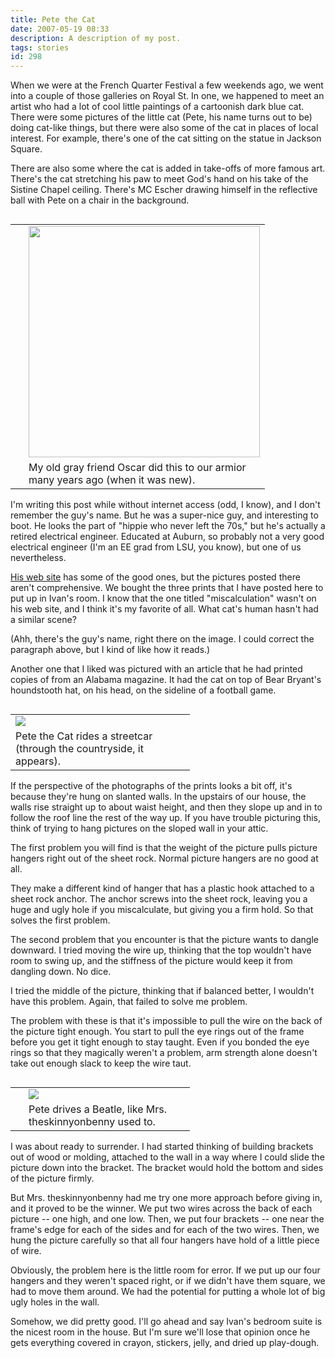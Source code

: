 ```yaml
---
title: Pete the Cat
date: 2007-05-19 08:33
description: A description of my post.
tags: stories
id: 298
---
```

When we were at the French Quarter Festival a few weekends ago, we went into a couple of those galleries on Royal St.  In one, we happened to meet an artist who had a lot of cool little paintings of a cartoonish dark blue cat.  There were some pictures of the little cat (Pete, his name turns out to be) doing cat-like things, but there were also some of the cat 
in places of local interest.  For example, there's one of the cat sitting on the statue in Jackson Square.

There are also some where the cat is added in take-offs of more famous art.  There's the cat stretching his paw to meet God's hand on his take of the Sistine Chapel ceiling.  There's MC Escher drawing himself in the reflective ball with Pete on a chair in the background.

<table cellpadding="2" align="right"><tr><td width="5" rowspan="2"><spacer type="block" width="5" height="1"></td><td width="250" ><img src="/img/pete_miscalc.jpg" width="370"></td></tr><tr><td class="caption" width="250">My old gray friend Oscar did this to our armior many years ago (when it was new).</td></tr></table>

I'm writing this post while without internet access (odd, I know), and I don't remember the guy's name.  But he was a super-nice guy, and interesting to boot.  He looks the part of "hippie who never left the 70s," but he's actually a retired electrical engineer.  Educated at Auburn, so probably not a very good electrical engineer (I'm an EE grad from LSU, you know), but one of us nevertheless.

<a href="petethecat.com" target="_blank">His web site</a> has some of the good ones, but the pictures posted there aren't comprehensive.  We bought the three prints that I have posted here to put up in Ivan's room.  I know that the one titled "miscalculation" wasn't on his web site, and I think it's my favorite of all.  What cat's human hasn't had a similar scene?  

(Ahh, there's the guy's name, right there on the image.  I could correct the paragraph above, but I kind of like how it reads.)

Another one that I liked was pictured with an article that he had printed copies of from an Alabama magazine.  It had the cat on top of Bear Bryant's houndstooth hat, on his head, on the sideline of a football game.

<table cellpadding="2" align="left"><tr><td width="250" ><img src="/img/pete_streetcar.jpg"></td><td width="5" rowspan="2"><spacer type="block" width="5" height="1"></td></tr><tr><td class="caption" width="250">Pete the Cat rides a streetcar (through the countryside, it appears).</td></tr></table>

If the perspective of the photographs of the prints looks a bit off, it's because they're hung on slanted walls.  In the upstairs of our house, the walls rise straight up to about waist height, and then they slope up and in to follow the roof line the rest of the way up.  If you have trouble picturing this, think of trying to hang pictures on the sloped wall in your attic.

The first problem you will find is that the weight of the picture pulls picture hangers right out of the sheet rock.  Normal picture hangers are no good at all.

They make a different kind of hanger that has a plastic hook attached to a sheet rock anchor.  The anchor screws into the sheet rock, leaving you a huge and ugly hole if you miscalculate, but giving you a firm hold.  So that solves the first problem.

The second problem that you encounter is that the picture wants to dangle downward.  I tried moving the wire up, thinking that the top wouldn't have room to swing up, and the stiffness of the picture would keep it from dangling down.  No dice.

I tried the middle of the picture, thinking that if balanced better, I wouldn't have this problem.  Again, that failed to solve me problem.

The problem with these is that it's impossible to pull the wire on the back of the picture tight enough.  You start to pull the eye rings out of the frame before you get it tight enough to stay taught.  Even if you bonded the eye rings so that they magically weren't a problem, arm strength alone doesn't take out enough slack to keep the wire taut.

<table cellpadding="2" align="right"><tr><td width="5" rowspan="2"><spacer type="block" width="5" height="1"></td><td width="250" ><img src="/img/pete_beatle.jpg"></td></tr><tr><td class="caption" width="250">Pete drives a Beatle, like Mrs. theskinnyonbenny used to.</td></tr></table>

I was about ready to surrender.  I had started thinking of building brackets out of wood or molding, attached to the wall in a way where I could slide the picture down into the bracket.  The bracket would hold the bottom and sides of the picture firmly.

But Mrs. theskinnyonbenny had me try one more approach before giving in, and it proved to be the winner.  We put two wires across the back of each picture -- one high, and one low.  Then, we put four brackets -- one near the frame's edge for each of the sides and for each of the two wires.  Then, we hung the picture carefully so that all four hangers have hold of a little piece of wire.

Obviously, the problem here is the little room for error.  If we put up our four hangers and they weren't spaced right, or if we didn't have them square, we had to move them around.  We had the potential for putting a whole lot of big ugly holes in the wall.

Somehow, we did pretty good.  I'll go ahead and say Ivan's bedroom suite is the nicest room in the house.  But I'm sure we'll lose that opinion once he gets everything covered in crayon, stickers, jelly, and dried up play-dough.